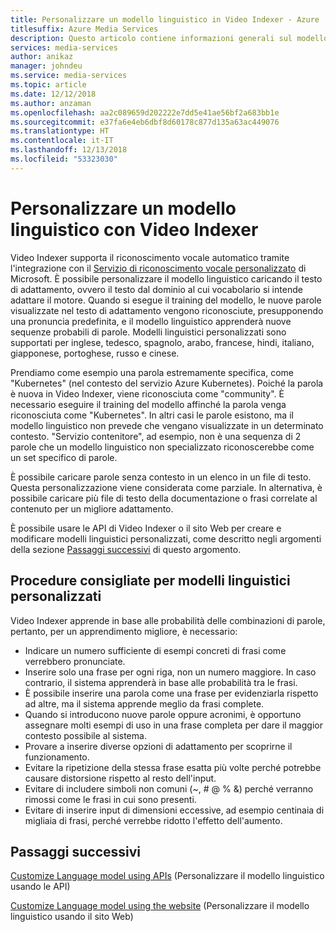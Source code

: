 ```yaml
---
title: Personalizzare un modello linguistico in Video Indexer - Azure
titlesuffix: Azure Media Services
description: Questo articolo contiene informazioni generali sul modello linguistico in Video Indexer e su come personalizzarlo.
services: media-services
author: anikaz
manager: johndeu
ms.service: media-services
ms.topic: article
ms.date: 12/12/2018
ms.author: anzaman
ms.openlocfilehash: aa2c089659d202222e7dd5e41ae56bf2a683bb1e
ms.sourcegitcommit: e37fa6e4eb6dbf8d60178c877d135a63ac449076
ms.translationtype: HT
ms.contentlocale: it-IT
ms.lasthandoff: 12/13/2018
ms.locfileid: "53323030"
---
```

# <a name="customize-a-language-model-with-video-indexer"></a>Personalizzare un modello linguistico con Video Indexer

Video Indexer supporta il riconoscimento vocale automatico tramite l'integrazione con il [Servizio di riconoscimento vocale personalizzato](https://azure.microsoft.com/services/cognitive-services/custom-speech-service/) di Microsoft. È possibile personalizzare il modello linguistico caricando il testo di adattamento, ovvero il testo dal dominio al cui vocabolario si intende adattare il motore. Quando si esegue il training del modello, le nuove parole visualizzate nel testo di adattamento vengono riconosciute, presupponendo una pronuncia predefinita, e il modello linguistico apprenderà nuove sequenze probabili di parole. Modelli linguistici personalizzati sono supportati per inglese, tedesco, spagnolo, arabo, francese, hindi, italiano, giapponese, portoghese, russo e cinese.

Prendiamo come esempio una parola estremamente specifica, come "Kubernetes" (nel contesto del servizio Azure Kubernetes). Poiché la parola è nuova in Video Indexer, viene riconosciuta come "community". È necessario eseguire il training del modello affinché la parola venga riconosciuta come "Kubernetes". In altri casi le parole esistono, ma il modello linguistico non prevede che vengano visualizzate in un determinato contesto. "Servizio contenitore", ad esempio, non è una sequenza di 2 parole che un modello linguistico non specializzato riconoscerebbe come un set specifico di parole.

È possibile caricare parole senza contesto in un elenco in un file di testo. Questa personalizzazione viene considerata come parziale. In alternativa, è possibile caricare più file di testo della documentazione o frasi correlate al contenuto per un migliore adattamento.

È possibile usare le API di Video Indexer o il sito Web per creare e modificare modelli linguistici personalizzati, come descritto negli argomenti della sezione [Passaggi successivi](#next-steps) di questo argomento.

## <a name="best-practices-for-custom-language-models"></a>Procedure consigliate per modelli linguistici personalizzati

Video Indexer apprende in base alle probabilità delle combinazioni di parole, pertanto, per un apprendimento migliore, è necessario:

* Indicare un numero sufficiente di esempi concreti di frasi come verrebbero pronunciate.
* Inserire solo una frase per ogni riga, non un numero maggiore. In caso contrario, il sistema apprenderà in base alle probabilità tra le frasi.
* È possibile inserire una parola come una frase per evidenziarla rispetto ad altre, ma il sistema apprende meglio da frasi complete.
* Quando si introducono nuove parole oppure acronimi, è opportuno assegnare molti esempi di uso in una frase completa per dare il maggior contesto possibile al sistema.
* Provare a inserire diverse opzioni di adattamento per scoprirne il funzionamento.
* Evitare la ripetizione della stessa frase esatta più volte perché potrebbe causare distorsione rispetto al resto dell'input.
* Evitare di includere simboli non comuni (~, # @ % &) perché verranno rimossi come le frasi in cui sono presenti.
* Evitare di inserire input di dimensioni eccessive, ad esempio centinaia di migliaia di frasi, perché verrebbe ridotto l'effetto dell'aumento.

## <a name="next-steps"></a>Passaggi successivi

[Customize Language model using APIs](customize-language-model-with-api.md) (Personalizzare il modello linguistico usando le API)

[Customize Language model using the website](customize-language-model-with-website.md) (Personalizzare il modello linguistico usando il sito Web)
